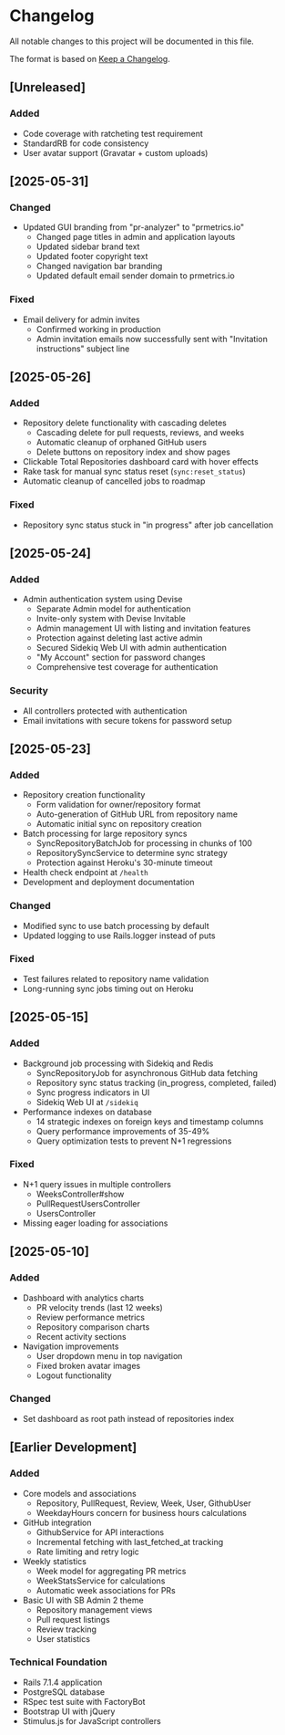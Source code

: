# Changelog

All notable changes to this project will be documented in this file.

The format is based on [Keep a Changelog](https://keepachangelog.com/en/1.0.0/).

## [Unreleased]

### Added
- Code coverage with ratcheting test requirement
- StandardRB for code consistency
- User avatar support (Gravatar + custom uploads)

## [2025-05-31]

### Changed
- Updated GUI branding from "pr-analyzer" to "prmetrics.io"
  - Changed page titles in admin and application layouts
  - Updated sidebar brand text
  - Updated footer copyright text
  - Changed navigation bar branding
  - Updated default email sender domain to prmetrics.io

### Fixed
- Email delivery for admin invites
  - Confirmed working in production
  - Admin invitation emails now successfully sent with "Invitation instructions" subject line

## [2025-05-26]

### Added
- Repository delete functionality with cascading deletes
  - Cascading delete for pull requests, reviews, and weeks
  - Automatic cleanup of orphaned GitHub users
  - Delete buttons on repository index and show pages
- Clickable Total Repositories dashboard card with hover effects
- Rake task for manual sync status reset (`sync:reset_status`)
- Automatic cleanup of cancelled jobs to roadmap

### Fixed
- Repository sync status stuck in "in progress" after job cancellation

## [2025-05-24]

### Added
- Admin authentication system using Devise
  - Separate Admin model for authentication
  - Invite-only system with Devise Invitable
  - Admin management UI with listing and invitation features
  - Protection against deleting last active admin
  - Secured Sidekiq Web UI with admin authentication
  - "My Account" section for password changes
  - Comprehensive test coverage for authentication

### Security
- All controllers protected with authentication
- Email invitations with secure tokens for password setup

## [2025-05-23]

### Added
- Repository creation functionality
  - Form validation for owner/repository format
  - Auto-generation of GitHub URL from repository name
  - Automatic initial sync on repository creation
- Batch processing for large repository syncs
  - SyncRepositoryBatchJob for processing in chunks of 100
  - RepositorySyncService to determine sync strategy
  - Protection against Heroku's 30-minute timeout
- Health check endpoint at `/health`
- Development and deployment documentation

### Changed
- Modified sync to use batch processing by default
- Updated logging to use Rails.logger instead of puts

### Fixed
- Test failures related to repository name validation
- Long-running sync jobs timing out on Heroku

## [2025-05-15]

### Added
- Background job processing with Sidekiq and Redis
  - SyncRepositoryJob for asynchronous GitHub data fetching
  - Repository sync status tracking (in_progress, completed, failed)
  - Sync progress indicators in UI
  - Sidekiq Web UI at `/sidekiq`
- Performance indexes on database
  - 14 strategic indexes on foreign keys and timestamp columns
  - Query performance improvements of 35-49%
  - Query optimization tests to prevent N+1 regressions

### Fixed
- N+1 query issues in multiple controllers
  - WeeksController#show
  - PullRequestUsersController
  - UsersController
- Missing eager loading for associations

## [2025-05-10]

### Added
- Dashboard with analytics charts
  - PR velocity trends (last 12 weeks)
  - Review performance metrics
  - Repository comparison charts
  - Recent activity sections
- Navigation improvements
  - User dropdown menu in top navigation
  - Fixed broken avatar images
  - Logout functionality

### Changed
- Set dashboard as root path instead of repositories index

## [Earlier Development]

### Added
- Core models and associations
  - Repository, PullRequest, Review, Week, User, GithubUser
  - WeekdayHours concern for business hours calculations
- GitHub integration
  - GithubService for API interactions
  - Incremental fetching with last_fetched_at tracking
  - Rate limiting and retry logic
- Weekly statistics
  - Week model for aggregating PR metrics
  - WeekStatsService for calculations
  - Automatic week associations for PRs
- Basic UI with SB Admin 2 theme
  - Repository management views
  - Pull request listings
  - Review tracking
  - User statistics

### Technical Foundation
- Rails 7.1.4 application
- PostgreSQL database
- RSpec test suite with FactoryBot
- Bootstrap UI with jQuery
- Stimulus.js for JavaScript controllers